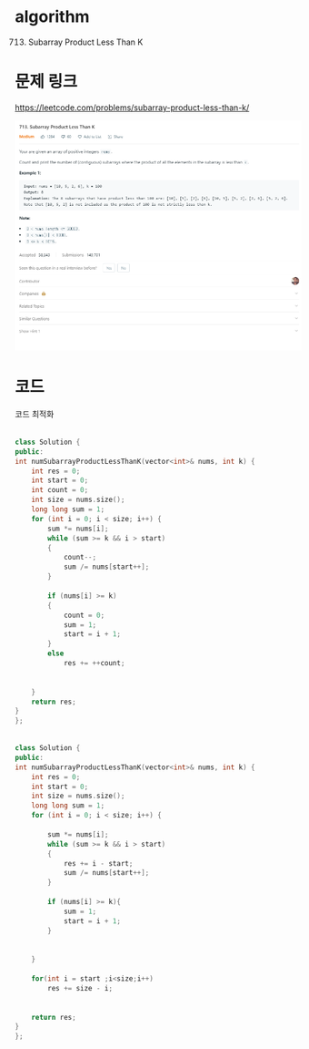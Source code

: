 ﻿# algorithm 
713. Subarray Product Less Than K
  

# 문제 링크    
https://leetcode.com/problems/subarray-product-less-than-k/  


![title](https://github.com/jungmin3834/algorithm/blob/master/image/subarray-product-less-than-k.png)

# 코드

코드 최적화 
```cpp

class Solution {
public:
int numSubarrayProductLessThanK(vector<int>& nums, int k) {
	int res = 0;
	int start = 0;
    int count = 0;
    int size = nums.size();
	long long sum = 1;
	for (int i = 0; i < size; i++) {
        sum *= nums[i];
        while (sum >= k && i > start)
		{
            count--;
            sum /= nums[start++];
		}
            
		if (nums[i] >= k)
        {
            count = 0;
            sum = 1;
            start = i + 1;
        }
        else
            res += ++count;
        
           
	}
	return res;
}
};

```


```cpp

class Solution {
public:
int numSubarrayProductLessThanK(vector<int>& nums, int k) {
	int res = 0;
	int start = 0;
    int size = nums.size();
	long long sum = 1;
	for (int i = 0; i < size; i++) {

        sum *= nums[i];
        while (sum >= k && i > start)
		{
            res += i - start;
            sum /= nums[start++];
		}
            
		if (nums[i] >= k){
            sum = 1;
            start = i + 1;
        }
        
        
	}

    for(int i = start ;i<size;i++)
        res += size - i;
    
    
	return res;
}
};

```
